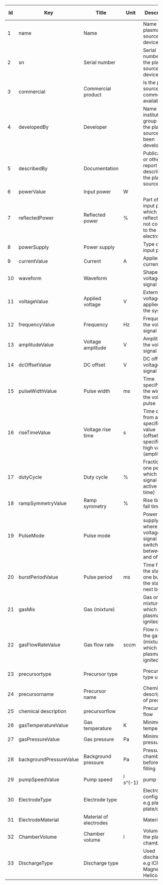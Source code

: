 |Id		|  Key                    | Title                     | Unit| Description                                                                          | Type    | Required | Allowed values |
|----	| -------------------     | ------------------------- | ----| ---------------------------------------------------------------------------------    | ------- | -------- | ------------- |
|		1| name                    | Name                     | 	| Name of the plasma source device                                                     | string  | 1     |               |
|		2| sn                      | Serial number            | 	| Serial number of the plasma source device                                            | string  | 1     |               |
|		3| commercial              | Commercial product       | 	| Is the plasma source commercially available?                                         | string  | 1     |               |
|		4| developedBy             | Developer                | 	| Name of the institution / group where the plasma source has been developed           | string  | 1     |               |
|		5| describedBy             | Documentation            | 	| Publication or other report describing the plasma source                             | string  | 1     |               |
|		6| powerValue              | Input power 	          | W	|                                                                                      | number  | 1     |               |
|		7| reflectedPower          | Reflected power 	      | %	| Part of the input power which is reflected and not coupled to the electrode          | number  | 0-1    |               |
|		8| powerSupply             | Power supply             |		| Type of the input power                                                              | string  | 1     |               |
|		9| currentValue            | Current 	              | A	| Applied current                                                                      | string  | 0-1    |               | 
|		10| waveform                | Waveform                | 	| Shape of voltage signal                                                              | string  | 0-1    |               | 
|		11| voltageValue            | Applied voltage	     | V	| External voltage applied to the system                                               | number  | 0-1    |               |
|		12| frequencyValue          | Frequency 	          | Hz	| Frequency of the voltage signal                                                      | number  | 0-1    |               | 
|		13| amplitudeValue          | Voltage amplitude 	   | V	| Amplitude of the voltage signal                                                      | number  | 0-1    |               | 
|		14| dcOffsetValue           | DC offset 	           | V	| DC offset for voltage signal                                                         | number  | 0-1    |               | 
|		15| pulseWidthValue         | Pulse width 	        | ms	| Time specifying the width of the voltage pulse                                       | number  | 0-1    |               | 
|		16| riseTimeValue           | Voltage rise time 	   | s 	| Time change from a specified low value (offset) to a specified high value (amplitude)| number | 0-1  |               | 
|		17| dutyCycle               | Duty cycle 	          | %  	| Fraction of one period in which the signal is active (on-time)                       | number  | 0-1    |               | 
|		18| rampSymmetryValue       | Ramp symmetry 	       | %	| Rise time to fall time ratio                                                         | number  | 0-1    |               | 
|		19| PulseMode               | Pulse mode                |	| Power supply mode where the voltage signal is switched between on and off mode       | boolean | 0-1    |               | 
|		20| burstPeriodValue        | Pulse period		       | ms	| Time from the start of one burst to the start of next burst                          | number  | 0-1    |               | 
|		21| gasMix                  | Gas (mixture)             |	| Gas or gas mixture in which the plasma is ignited                                    | string  | 1     |     | 
|		22| gasFlowRateValue        | Gas flow rate			| sccm | Flow rate of the gas (mixture) in which the plasma is ignited                        | number  | 0-1 | | 
|		23| precursortype           | Precursor type            |	| Precursor type used                                                                  | string  | 0-1 | solid; liquid; powder| 
|		24| precursorname           | Precursor name            |	| Chemical description of precursor                                                    | string  | 0-1 | | 
|		25| chemical description    | precursorflow             |	| Precursor flow                                                                       | number  | 0-1 | | 
|		26| gasTemperatureValue     | Gas temperature 	       | K	| Minimum gas temperature                                                              | number  | 1 | | 
|		27| gasPressureValue        | Gas pressure		       | Pa | Minimum gas pressure                                                                 | number  | 1  | | 
|		28| backgroundPressureValue | Background pressure 		|Pa  | Pressure in chamber before gas filling                                               | number  | 1  | | 
|		29| pumpSpeedValue          | Pump speed 			|l s^(-1)| pump speed                                                                           | number  | 0-1 | |
|		30| ElectrodeType           | Electrode type           | | Electrode configuration e.g plate-to-plate/coil                                                              | string  | 1  | | 
|		31| ElectrodeMaterial       | Material of electrodes   | | Material                                                                             | string  | 1  | | 
|		32| ChamberVolume           | Chamber volume        | l | Volume of the plasma chamber                                                         | number  | 1  | | 
|		33| DischargeType           | Discharge type            |	| Used discharge e.g ICP; Magnetron; Helicon                                                                       | string  | 1  | | 
